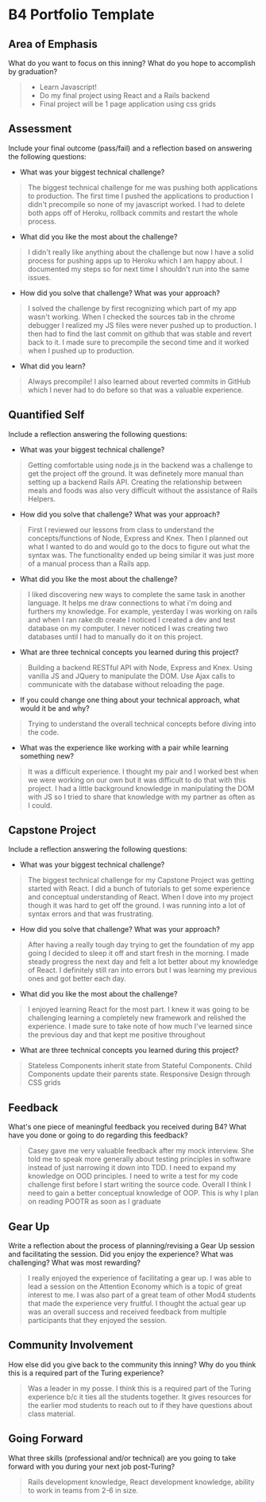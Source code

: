 # B4 Portfolio Template

## Area of Emphasis

What do you want to focus on this inning? What do you hope to accomplish by graduation?
>* Learn Javascript!
>* Do my final project using React and a Rails backend
>* Final project will be 1 page application using css grids

## Assessment

Include your final outcome (pass/fail) and a reflection based on answering the following questions:

* What was your biggest technical challenge?
>The biggest technical challenge for me was pushing both applications to production. The first time I pushed the applications to production I didn't precompile so none of my javascript worked. I had to delete both apps off of Heroku, rollback commits and restart the whole process.

* What did you like the most about the challenge?
>I didn't really like anything about the challenge but now I have a solid process for pushing apps up to Heroku which I am happy about. I documented my steps so for next time I shouldn't run into the same issues.

* How did you solve that challenge? What was your approach?
>I solved the challenge by first recognizing which part of my app wasn't working. When I checked the sources tab in the chrome debugger I realized my JS files were never pushed up to production. I then had to find the last commit on github that was stable and revert back to it. I made sure to precompile the second time and it worked when I pushed up to production.

* What did you learn?
>Always precompile! I also learned about reverted commits in GitHub which I never had to do before so that was a valuable experience.

## Quantified Self

Include a reflection answering the following questions:

* What was your biggest technical challenge?
>Getting comfortable using node.js in the backend was a challenge to get the project off the ground. It was definetely more manual than setting up a backend Rails API. Creating the relationship between meals and foods was also very difficult without the assistance of Rails Helpers.
* How did you solve that challenge? What was your approach?
>First I reviewed our lessons from class to understand the concepts/functions of Node, Express and Knex. Then I planned out what I wanted to do and would go to the docs to figure out what the syntax was. The functionality ended up being similar it was just more of a manual process than a Rails app.
* What did you like the most about the challenge?
>I liked discovering new ways to complete the same task in another language. It helps me draw connections to what i'm doing and furthers my knowledge. For example, yesterday I was working on rails and when I ran rake:db create I noticed I created a dev and test database on my computer. I never noticed I was creating two databases until I had to manually do it on this project.
* What are three technical concepts you learned during this project?
>Building a backend RESTful API with Node, Express and Knex. Using vanilla JS and JQuery to manipulate the DOM. Use Ajax calls to communicate with the database without reloading the page.
* If you could change one thing about your technical approach, what would it be and why?
>Trying to understand the overall technical concepts before diving into the code.
* What was the experience like working with a pair while learning something new?
>It was a difficult experience. I thought my pair and I worked best when we were working on our own but it was difficult to do that with this project. I had a little background knowledge in manipulating the DOM with JS so I tried to share that knowledge with my partner as often as I could.

## Capstone Project

Include a reflection answering the following questions:

* What was your biggest technical challenge?
>The biggest technical challenge for my Capstone Project was getting started with React. I did a bunch of tutorials to get some experience and conceptual understanding of React. When I dove into my project though it was hard to get off the ground. I was running into a lot of syntax errors and that was frustrating.

* How did you solve that challenge? What was your approach?
>After having a really tough day trying to get the foundation of my app going I decided to sleep it off and start fresh in the morning. I made steady progress the next day and felt a lot better about my knowledge of React. I definitely still ran into errors but I was learning my previous ones and got better each day.
* What did you like the most about the challenge?
>I enjoyed learning React for the most part. I knew it was going to be challenging learning a completely new framework and relished the experience. I made sure to take note of how much I've learned since the previous day and that kept me positive throughout
* What are three technical concepts you learned during this project?
>Stateless Components inherit state from Stateful Components. Child Components update their parents state. Responsive Design through CSS grids

## Feedback

What's one piece of meaningful feedback you received during B4? What have you done or going to do regarding this feedback?
>Casey gave me very valuable feedback after my mock interview. She told me to speak more generally about testing principles in software instead of just narrowing it down into TDD. I need to expand my knowledge on OOD principles. I need to write a test for my code challenge first before I start writing the source code. Overall I think I need to gain a better conceptual knowledge of OOP. This is why I plan on reading POOTR as soon as I graduate

## Gear Up

Write a reflection about the process of planning/revising a Gear Up session and facilitating the session. Did you enjoy the experience? What was challenging? What was most rewarding?
>I really enjoyed the experience of facilitating a gear up. I was able to lead a session on the Attention Economy which is a topic of great interest to me. I was also part of a great team of other Mod4 students that made the experience very fruitful. I thought the actual gear up was an overall success and received feedback from multiple participants that they enjoyed the session.

## Community Involvement

How else did you give back to the community this inning? Why do you think this is a required part of the Turing experience?
>Was a leader in my posse. I think this is a required part of the Turing experience b/c it ties all the students together. It gives resources for the earlier mod students to reach out to if they have questions about class material.

## Going Forward

What three skills (professional and/or technical) are you going to take forward with you during your next job post-Turing?
>Rails development knowledge, React development knowledge, ability to work in teams from 2-6 in size.
